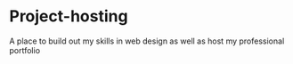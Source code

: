 # Project-hosting
A place to build out my skills in web design as well as host my professional portfolio
